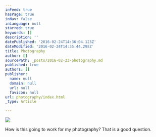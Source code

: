 ```yaml
---
inFeed: true
hasPage: true
inNav: false
inLanguage: null
starred: true
keywords: []
description: ''
datePublished: '2016-02-24T14:36:04.123Z'
dateModified: '2016-02-24T14:35:44.298Z'
title: Photography
author: []
sourcePath: _posts/2016-02-23-photography.md
published: true
authors: []
publisher:
  name: null
  domain: null
  url: null
  favicon: null
url: photography/index.html
_type: Article

---
```

![](https://s3-us-west-2.amazonaws.com/the-grid-img/p/e3b66fa5e7396beaa05a4f8a5b2c7349d978f0c5.jpg)

How is this going to work for my photography? That is a good question.